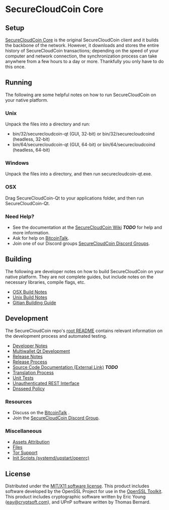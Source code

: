 SecureCloudCoin Core
=====================

Setup
---------------------
[SecureCloudCoin Core](https://github.com/securecloudcoin-project/securecloudcoin) is the original SecureCloudCoin client and it builds the backbone of the network. However, it downloads and stores the entire history of SecureCloudCoin transactions; depending on the speed of your computer and network connection, the synchronization process can take anywhere from a few hours to a day or more. Thankfully you only have to do this once.

Running
---------------------
The following are some helpful notes on how to run SecureCloudCoin on your native platform.

### Unix

Unpack the files into a directory and run:

- bin/32/securecloudcoin-qt (GUI, 32-bit) or bin/32/securecloudcoind (headless, 32-bit)
- bin/64/securecloudcoin-qt (GUI, 64-bit) or bin/64/securecloudcoind (headless, 64-bit)

### Windows

Unpack the files into a directory, and then run securecloudcoin-qt.exe.

### OSX

Drag SecureCloudCoin-Qt to your applications folder, and then run SecureCloudCoin-Qt.

### Need Help?

* See the documentation at the [SecureCloudCoin Wiki](https://en.bitcoin.it/wiki/Main_Page) ***TODO***
for help and more information.
* Ask for help on [BitcoinTalk](https://bitcointalk.org/index.php?topic=2956408.0).
* Join one of our Discord groups [SecureCloudCoin Discord Groups](https://discord.gg/8tbvMQM).

Building
---------------------
The following are developer notes on how to build SecureCloudCoin on your native platform. They are not complete guides, but include notes on the necessary libraries, compile flags, etc.

- [OSX Build Notes](build-osx.md)
- [Unix Build Notes](build-unix.md)
- [Gitian Building Guide](gitian-building.md)

Development
---------------------
The SecureCloudCoin repo's [root README](https://github.com/securecloudcoin-project/securecloudcoin/blob/master/README.md) contains relevant information on the development process and automated testing.

- [Developer Notes](developer-notes.md)
- [Multiwallet Qt Development](multiwallet-qt.md)
- [Release Notes](release-notes.md)
- [Release Process](release-process.md)
- [Source Code Documentation (External Link)](https://dev.visucore.com/bitcoin/doxygen/) ***TODO***
- [Translation Process](translation_process.md)
- [Unit Tests](unit-tests.md)
- [Unauthenticated REST Interface](REST-interface.md)
- [Dnsseed Policy](dnsseed-policy.md)

### Resources

* Discuss on the [BitcoinTalk](https://bitcointalk.org/index.php?topic=2956408.0) .
* Join the [SecureCloudCoin Discord Group](https://discord.gg/8tbvMQM).

### Miscellaneous
- [Assets Attribution](assets-attribution.md)
- [Files](files.md)
- [Tor Support](tor.md)
- [Init Scripts (systemd/upstart/openrc)](init.md)

License
---------------------
Distributed under the [MIT/X11 software license](http://www.opensource.org/licenses/mit-license.php).
This product includes software developed by the OpenSSL Project for use in the [OpenSSL Toolkit](https://www.openssl.org/). This product includes
cryptographic software written by Eric Young ([eay@cryptsoft.com](mailto:eay@cryptsoft.com)), and UPnP software written by Thomas Bernard.
